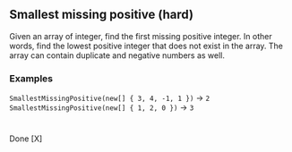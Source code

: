 ## Smallest missing positive (hard)
Given an array of integer, find the first missing positive integer. In other words, find the lowest positive integer that does not exist in the array. The array can contain duplicate and negative numbers as well.
### Examples
`SmallestMissingPositive(new[] { 3, 4, -1, 1 })` -> `2`  
`SmallestMissingPositive(new[] { 1, 2, 0 })` -> `3`
#
Done [X]